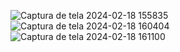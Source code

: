 ![Captura de tela 2024-02-18 155835](https://github.com/Geoziihdev/crud-swing/assets/140776038/76837357-2923-4a41-973b-5676c83a89dd)
![Captura de tela 2024-02-18 160404](https://github.com/Geoziihdev/crud-swing/assets/140776038/98c13977-746e-4de6-a361-89c7af71c291)
![Captura de tela 2024-02-18 161100](https://github.com/Geoziihdev/crud-swing/assets/140776038/52f41bcb-c348-4236-a8c8-26771a6808f5)
